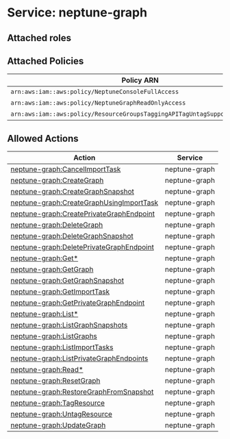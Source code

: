 # Service: neptune-graph

## Attached roles

## Attached Policies

| Policy ARN | Policy Name |
|------------|-------------|
| `arn:aws:iam::aws:policy/NeptuneConsoleFullAccess` | [NeptuneConsoleFullAccess](../policies.md#neptuneconsolefullaccess) |
| `arn:aws:iam::aws:policy/NeptuneGraphReadOnlyAccess` | [NeptuneGraphReadOnlyAccess](../policies.md#neptunegraphreadonlyaccess) |
| `arn:aws:iam::aws:policy/ResourceGroupsTaggingAPITagUntagSupportedResources` | [ResourceGroupsTaggingAPITagUntagSupportedResources](../policies.md#resourcegroupstaggingapitaguntagsupportedresources) |

## Allowed Actions

| Action | Service |
|--------|---------|
| [neptune-graph:CancelImportTask](../actions.md#neptune-graph:cancelimporttask) | neptune-graph |
| [neptune-graph:CreateGraph](../actions.md#neptune-graph:creategraph) | neptune-graph |
| [neptune-graph:CreateGraphSnapshot](../actions.md#neptune-graph:creategraphsnapshot) | neptune-graph |
| [neptune-graph:CreateGraphUsingImportTask](../actions.md#neptune-graph:creategraphusingimporttask) | neptune-graph |
| [neptune-graph:CreatePrivateGraphEndpoint](../actions.md#neptune-graph:createprivategraphendpoint) | neptune-graph |
| [neptune-graph:DeleteGraph](../actions.md#neptune-graph:deletegraph) | neptune-graph |
| [neptune-graph:DeleteGraphSnapshot](../actions.md#neptune-graph:deletegraphsnapshot) | neptune-graph |
| [neptune-graph:DeletePrivateGraphEndpoint](../actions.md#neptune-graph:deleteprivategraphendpoint) | neptune-graph |
| [neptune-graph:Get*](../actions.md#neptune-graph:getall) | neptune-graph |
| [neptune-graph:GetGraph](../actions.md#neptune-graph:getgraph) | neptune-graph |
| [neptune-graph:GetGraphSnapshot](../actions.md#neptune-graph:getgraphsnapshot) | neptune-graph |
| [neptune-graph:GetImportTask](../actions.md#neptune-graph:getimporttask) | neptune-graph |
| [neptune-graph:GetPrivateGraphEndpoint](../actions.md#neptune-graph:getprivategraphendpoint) | neptune-graph |
| [neptune-graph:List*](../actions.md#neptune-graph:listall) | neptune-graph |
| [neptune-graph:ListGraphSnapshots](../actions.md#neptune-graph:listgraphsnapshots) | neptune-graph |
| [neptune-graph:ListGraphs](../actions.md#neptune-graph:listgraphs) | neptune-graph |
| [neptune-graph:ListImportTasks](../actions.md#neptune-graph:listimporttasks) | neptune-graph |
| [neptune-graph:ListPrivateGraphEndpoints](../actions.md#neptune-graph:listprivategraphendpoints) | neptune-graph |
| [neptune-graph:Read*](../actions.md#neptune-graph:readall) | neptune-graph |
| [neptune-graph:ResetGraph](../actions.md#neptune-graph:resetgraph) | neptune-graph |
| [neptune-graph:RestoreGraphFromSnapshot](../actions.md#neptune-graph:restoregraphfromsnapshot) | neptune-graph |
| [neptune-graph:TagResource](../actions.md#neptune-graph:tagresource) | neptune-graph |
| [neptune-graph:UntagResource](../actions.md#neptune-graph:untagresource) | neptune-graph |
| [neptune-graph:UpdateGraph](../actions.md#neptune-graph:updategraph) | neptune-graph |